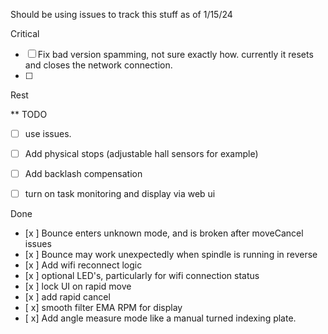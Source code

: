 Should be using issues to track this stuff as of 1/15/24


Critical

- [ ] Fix bad version spamming, not sure exactly how.  currently it resets and closes the network connection.
- [ ] 



Rest

** TODO

- [ ] use issues.

- [ ] Add physical stops (adjustable hall sensors for example)
- [ ] Add backlash compensation
- [ ] turn on task monitoring and display via web ui



Done

- [x ] Bounce enters unknown mode, and is broken after moveCancel issues
- [x ] Bounce may work unexpectedly when spindle is running in reverse
- [x ] Add wifi reconnect logic
- [x ] optional LED's, particularly for wifi connection status
- [x ] lock UI on rapid move
- [x ] add rapid cancel
- [ x] smooth filter EMA RPM for display
- [ x] Add angle measure mode like a manual turned indexing plate.




